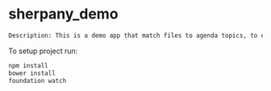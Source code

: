 # sherpany_demo

```bash
Description: This is a demo app that match files to agenda topics, to enhance the user experience when uploading new files.
```


To setup project run:

```bash
npm install
bower install
foundation watch
```
